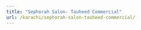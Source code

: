 ```yaml
---
title: "Sephorah Salon- Tauheed Commercial"
url: /karachi/sephorah-salon-tauheed-commercial/
---
```


